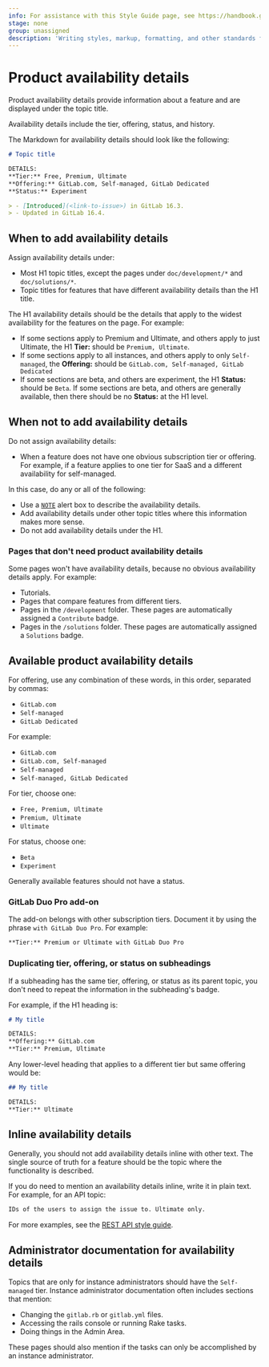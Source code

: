 ```yaml
---
info: For assistance with this Style Guide page, see https://handbook.gitlab.com/handbook/product/ux/technical-writing/#assignments-to-other-projects-and-subjects.
stage: none
group: unassigned
description: 'Writing styles, markup, formatting, and other standards for GitLab Documentation.'
---
```


# Product availability details

Product availability details provide information about a feature and are displayed under the topic title.

Availability details include the tier, offering, status, and history.

The Markdown for availability details should look like the following:

```markdown
# Topic title

DETAILS:
**Tier:** Free, Premium, Ultimate
**Offering:** GitLab.com, Self-managed, GitLab Dedicated
**Status:** Experiment

> - [Introduced](<link-to-issue>) in GitLab 16.3.
> - Updated in GitLab 16.4.
```

## When to add availability details

Assign availability details under:

- Most H1 topic titles, except the pages under `doc/development/*` and `doc/solutions/*`.
- Topic titles for features that have different availability details than the H1 title.

The H1 availability details should be the details that apply to the widest availability
for the features on the page. For example:

- If some sections apply to Premium and Ultimate, and others apply to just Ultimate,
  the H1 **Tier:** should be `Premium, Ultimate`.
- If some sections apply to all instances, and others apply to only `Self-managed`,
  the **Offering:** should be `GitLab.com, Self-managed, GitLab Dedicated`
- If some sections are beta, and others are experiment, the H1 **Status:** should be `Beta`.
  If some sections are beta, and others are generally available, then there should
  be no **Status:** at the H1 level.

## When not to add availability details

Do not assign availability details:

- When a feature does not have one obvious subscription tier or offering.
  For example, if a feature applies to one tier for SaaS and a different availability for self-managed.

In this case, do any or all of the following:

- Use a [`NOTE`](index.md#note) alert box to describe the availability details.
- Add availability details under other topic titles where this information makes more sense.
- Do not add availability details under the H1.

### Pages that don't need product availability details

Some pages won't have availability details, because no obvious availability details apply. For example:

- Tutorials.
- Pages that compare features from different tiers.
- Pages in the `/development` folder. These pages are automatically assigned a `Contribute` badge.
- Pages in the `/solutions` folder. These pages are automatically assigned a `Solutions` badge.

## Available product availability details

For offering, use any combination of these words, in this order, separated by commas:

- `GitLab.com`
- `Self-managed`
- `GitLab Dedicated`

For example:

- `GitLab.com`
- `GitLab.com, Self-managed`
- `Self-managed`
- `Self-managed, GitLab Dedicated`

For tier, choose one:

- `Free, Premium, Ultimate`
- `Premium, Ultimate`
- `Ultimate`

For status, choose one:

- `Beta`
- `Experiment`

Generally available features should not have a status.

### GitLab Duo Pro add-on

The add-on belongs with other subscription tiers. Document it by using the phrase `with GitLab Duo Pro`.
For example:

```markdown
**Tier:** Premium or Ultimate with GitLab Duo Pro
```

### Duplicating tier, offering, or status on subheadings

If a subheading has the same tier, offering, or status as its parent
topic, you don't need to repeat the information in the subheading's
badge.

For example, if the H1 heading is:

```markdown
# My title

DETAILS:
**Offering:** GitLab.com
**Tier:** Premium, Ultimate
```

Any lower-level heading that applies to a different tier but same offering would be:

```markdown
## My title

DETAILS:
**Tier:** Ultimate
```

## Inline availability details

Generally, you should not add availability details inline with other text.
The single source of truth for a feature should be the topic where the
functionality is described.

If you do need to mention an availability details inline, write it in plain text.
For example, for an API topic:

```markdown
IDs of the users to assign the issue to. Ultimate only.
```

For more examples, see the [REST API style guide](../restful_api_styleguide.md).

## Administrator documentation for availability details

Topics that are only for instance administrators should have the `Self-managed` tier.
Instance administrator documentation often includes sections that mention:

- Changing the `gitlab.rb` or `gitlab.yml` files.
- Accessing the rails console or running Rake tasks.
- Doing things in the Admin Area.

These pages should also mention if the tasks can only be accomplished by an
instance administrator.
